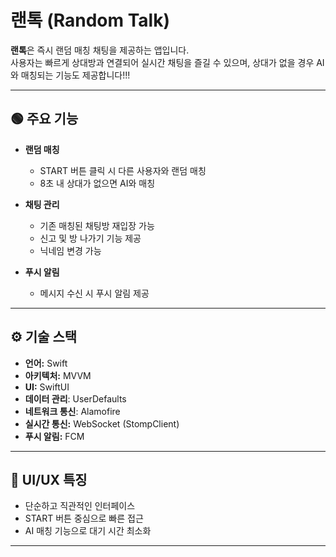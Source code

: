 # 랜톡 (Random Talk)

**랜톡**은 즉시 랜덤 매칭 채팅을 제공하는 앱입니다.  
사용자는 빠르게 상대방과 연결되어 실시간 채팅을 즐길 수 있으며, 상대가 없을 경우 AI와 매칭되는 기능도 제공합니다!!!

---

## 🟢 주요 기능

- **랜덤 매칭**
  - START 버튼 클릭 시 다른 사용자와 랜덤 매칭
  - 8초 내 상대가 없으면 AI와 매칭

- **채팅 관리**
  - 기존 매칭된 채팅방 재입장 가능
  - 신고 및 방 나가기 기능 제공
  - 닉네임 변경 가능

- **푸시 알림**
  - 메시지 수신 시 푸시 알림 제공

---

## ⚙️ 기술 스택

- **언어:** Swift
- **아키텍처:** MVVM
- **UI:** SwiftUI
- **데이터 관리**: UserDefaults
- **네트워크 통신**: Alamofire  
- **실시간 통신:** WebSocket (StompClient)
- **푸시 알림:** FCM

---

## 📱 UI/UX 특징

- 단순하고 직관적인 인터페이스
- START 버튼 중심으로 빠른 접근
- AI 매칭 기능으로 대기 시간 최소화

---
